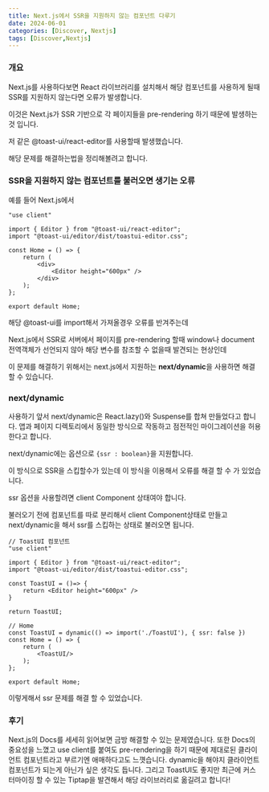 ```yaml
---
title: Next.js에서 SSR을 지원하지 않는 컴포넌트 다루기
date: 2024-06-01
categories: [Discover, Nextjs]
tags: [Discover,Nextjs]
---
```


### 개요
Next.js를 사용하다보면 React 라이브러리를 설치해서 해당 컴포넌트를 사용하게 될때 SSR를 지원하지 않는다면
오류가 발생합니다.

이것은 Next.js가 SSR 기반으로 각 페이지들을 pre-rendering 하기 때문에 발생하는 것 입니다.

저 같은 @toast-ui/react-editor를 사용할때 발생했습니다.

해당 문제를 해결하는법을 정리해볼려고 합니다.


### SSR을 지원하지 않는 컴포넌트를 불러오면 생기는 오류

예를 들어 Next.js에서 
```tsx
"use client"

import { Editor } from "@toast-ui/react-editor";
import "@toast-ui/editor/dist/toastui-editor.css";

const Home = () => {
    return (
        <div>
            <Editor height="600px" />
        </div>
    );
};

export default Home;
```

해당 @toast-ui를 import해서 가져올경우 오류를 반겨주는데

Next.js에서 SSR로 서버에서 페이지를 pre-rendering 할때 window나 document 전역객체가 선언되지 않아 해당 변수를 참조할 수 없을때 발견되는 현상인데

이 문제를 해결하기 위해서는 next.js에서 지원하는 **next/dynamic**을 사용하면 해결할 수 있습니다.


### next/dynamic

사용하기 앞서 next/dynamic은 React.lazy()와 Suspense를 합쳐 만들었다고 합니다.
앱과 페이지 디렉토리에서 동일한 방식으로 작동하고 점전적인 마이그레이션을 허용한다고 합니다.

next/dynamic에는 옵션으로 `{ssr : boolean}`을 지원합니다.

이 방식으로 SSR을 스킵할수가 있는데 이 방식을 이용해서 오류를 해결 할 수 가 있었습니다.

ssr 옵션을 사용할려면 client Component 상태여야 합니다.

불러오기 전에 컴포넌트를 따로 분리해서 client Component상태로 만들고 next/dynamic을 해서 ssr를 스킵하는 상태로 불러오면 됩니다.


```tsx
// ToastUI 컴포넌트
"use client"

import { Editor } from "@toast-ui/react-editor";
import "@toast-ui/editor/dist/toastui-editor.css";

const ToastUI = ()=> {
    return <Editor height="600px" />
}

return ToastUI;
```

```tsx
// Home
const ToastUI = dynamic(() => import('./ToastUI'), { ssr: false })
const Home = () => {
    return (
        <ToastUI/>
    );
};

export default Home;
```

이렇게해서 ssr 문제를 해결 할 수 있었습니다.



### 후기
Next.js의 Docs를 세세히 읽어보면 금방 해결할 수 있는 문제였습니다.
또한 Docs의 중요성을 느꼈고 use client를 붙여도 pre-rendering을 하기 때문에 제대로된 클라이언트 컴포넌트라고 부르기엔 애매하다고도 느꼇습니다.
dynamic을 해야지 클라이언트 컴포넌트가 되는게 아닌가 싶은 생각도 듭니다.
그리고 ToastUI도 좋지만 최근에 커스터마이징 할 수 있는 Tiptap을 발견해서 해당 라이브러리로 옮길려고 합니다!